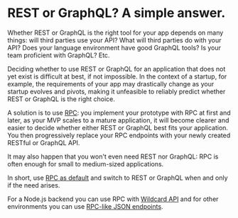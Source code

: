 # REST or GraphQL? A simple answer.

Whether REST or GraphQL is the right tool for your app depends on many things:
will third parties use your API?
What will third parties do with your API?
Does your language environment have good GraphQL tools?
Is your team proficient with GraphQL?
Etc.

Deciding whether to use REST or GraphQL for an application that does not yet exist is difficult at best, if not impossible.
In the context of a startup,
for example,
the requirements of your app may drastically change as your startup evolves and pivots,
making it unfeasible to reliably predict whether REST or GraphQL is the right choice.

A solution is to use [RPC](/docs/what-is-rpc.md#what-is-rpc):
you implement your prototype with RPC at first and later,
as your MVP scales to a mature application,
it will become clearer and easier to decide
whether either REST or GraphQL best fits your application.
You then progressively replace your RPC endpoints with your newly created RESTful or GraphQL API.

It may also happen that you won't even need REST nor GraphQL:
RPC is often enough for small to medium-sized applications.

In short,
use [RPC as default](/docs/blog/rpc-as-default.md#rpc-as-default) and
switch to REST or GraphQL when and only if the need arises.

For a Node.js backend you can use RPC with
[Wildcard API](https://github.com/reframejs/wildcard-api#readme)
and for other environments
you can use [RPC-like JSON endpoints](/docs/blog/rest-rpc.md#json-endpoints).

